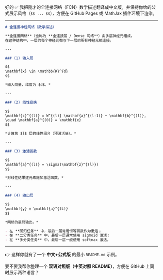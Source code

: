 好的 ✅ 我把刚才的全连接网络（FCN）数学描述翻译成中文版，并保持你给的公式展示风格（`$$ ... $$`），方便在 GitHub Pages 或 MathJax 插件环境下渲染。

---

```markdown
# 全连接神经网络（数学描述）

**全连接网络**（也称为 **全连接层 / Dense 网络**）由多层神经元组成。  
在这种结构中，一层的每个神经元都与下一层的所有神经元相连接。

---

### (1) 输入层

$$
\mathbf{x} \in \mathbb{R}^{d}
$$

*输入向量，维度为 $d$。*

---

### (2) 线性变换

$$
\mathbf{z}^{(l)} = W^{(l)} \mathbf{a}^{(l-1)} + \mathbf{b}^{(l)}, 
\quad \mathbf{a}^{(0)} = \mathbf{x}
$$

*计算第 $l$ 层的线性组合（预激活值）。*

---

### (3) 激活函数

$$
\mathbf{a}^{(l)} = \sigma(\mathbf{z}^{(l)})
$$

*对线性结果逐元素施加激活函数。*

---

### (4) 输出层

$$
\mathbf{y} = \mathbf{a}^{(L)}
$$

*网络的最终输出。*  

- 在 **回归任务** 中，最后一层常用恒等函数作为激活；  
- 在 **二分类任务** 中，最后一层通常使用 sigmoid 激活；  
- 在 **多分类任务** 中，最后一层一般使用 softmax 激活。  
```

---

👉 这样你就有了一个 **中文+公式版** 的最小 `README.md` 示例。

要不要我帮你整理一个 **双语对照版（中英对照 README）**，方便在 GitHub 上同时展示两种语言？

